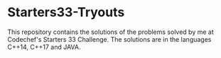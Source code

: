 # Starters33-Tryouts
This repository contains the solutions of the problems solved by me at Codechef's Starters 33 Challenge.
The solutions are in the languages C++14, C++17 and JAVA.

